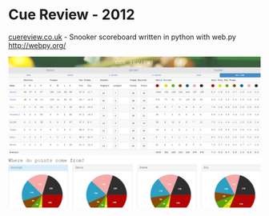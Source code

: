 # Cue Review - 2012
[cuereview.co.uk](https://cuereview.co.uk) - Snooker scoreboard written in python with web.py http://webpy.org/

![Screenshot](/cuereview.png)
